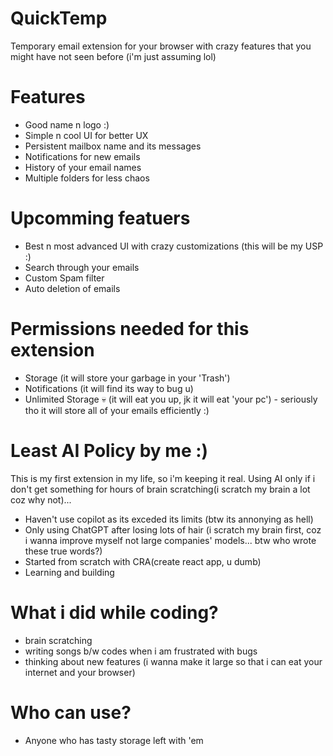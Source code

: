# QuickTemp
Temporary email extension for your browser with crazy features that you might have not seen before (i'm just assuming lol)

# Features
- Good name n logo :)
- Simple n cool UI for better UX
- Persistent mailbox name and its messages
- Notifications for new emails
- History of your email names
- Multiple folders for less chaos 

# Upcomming featuers
- Best n most advanced UI with crazy customizations (this will be my USP :)
- Search through your emails
- Custom Spam filter
- Auto deletion of emails

# Permissions needed for this extension
- Storage (it will store your garbage in your 'Trash')
- Notifications (it will find its way to bug u)
- Unlimited Storage 💀 (it will eat you up, jk it will eat 'your pc') -  seriously tho it will store all of your emails efficiently  :)


# Least AI Policy by me :)
This is my first extension in my life, so i'm keeping it real. Using AI only if i don't get something for hours of brain scratching(i scratch my brain a lot coz why not)...
- Haven't use copilot as its exceded its limits (btw its annonying as hell)
- Only using ChatGPT after losing lots of hair (i scratch my brain first, coz i wanna improve myself not large companies' models... btw who wrote these true words?)
- Started from scratch with CRA(create react app, u dumb)
- Learning and building

# What i did while coding?
- brain scratching
- writing songs b/w codes when i am frustrated with bugs
- thinking about new features (i wanna make it large so that i can eat your internet and your browser)

# Who can use?
- Anyone who has tasty storage left with 'em